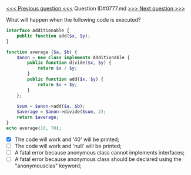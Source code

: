 [<<< Previous question <<<](0776.md)  Question ID#0777.md  [>>> Next question >>>](0778.md) 

What will happen when the following code is executed?

```php
interface Additionable {
    public function add($x, $y);
}

function average ($a, $b) {
    $anon = new class implements Additionable {
        public function divide($x, $y) {
            return $x / $y;
        }
        public function add($x, $y) {
            return $x + $y;
        }
    };
	
    $sum = $anon->add($a, $b);
    $average = $anon->divide($sum, 2);
    return $average;
}
echo average(10, 70);
```

- [x] The code will work and '40' will be printed;
- [ ] The code will work and 'null' will be printed;
- [ ] A fatal error because anonymous class cannot implements interfaces;
- [ ] A fatal error because anonymous class should be declared using the "anonymousclas" keyword;
